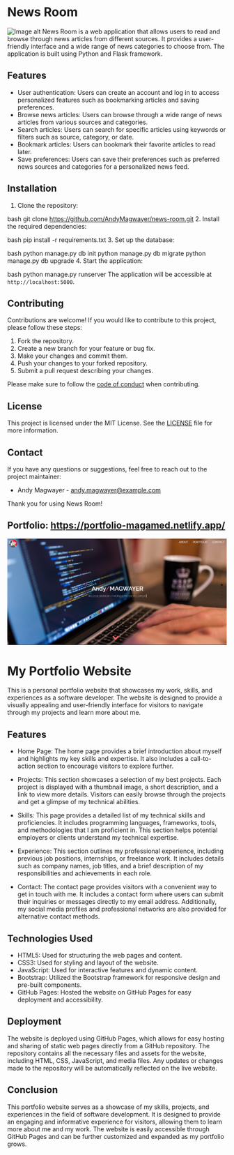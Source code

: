 # News Room
![Image alt](https://github.com/{username}/{repository}/raw/{branch}/{path}/image.png)
News Room is a web application that allows users to read and browse through news articles from different sources. It provides a user-friendly interface and a wide range of news categories to choose from. The application is built using Python and Flask framework.

## Features

- User authentication: Users can create an account and log in to access personalized features such as bookmarking articles and saving preferences.
- Browse news articles: Users can browse through a wide range of news articles from various sources and categories.
- Search articles: Users can search for specific articles using keywords or filters such as source, category, or date.
- Bookmark articles: Users can bookmark their favorite articles to read later.
- Save preferences: Users can save their preferences such as preferred news sources and categories for a personalized news feed.

## Installation

1. Clone the repository:

bash
git clone https://github.com/AndyMagwayer/news-room.git
2. Install the required dependencies:

bash
pip install -r requirements.txt
3. Set up the database:

bash
python manage.py db init
python manage.py db migrate
python manage.py db upgrade
4. Start the application:

bash
python manage.py runserver
The application will be accessible at `http://localhost:5000`.

## Contributing

Contributions are welcome! If you would like to contribute to this project, please follow these steps:

1. Fork the repository.
2. Create a new branch for your feature or bug fix.
3. Make your changes and commit them.
4. Push your changes to your forked repository.
5. Submit a pull request describing your changes.

Please make sure to follow the [code of conduct](CODE_OF_CONDUCT.md) when contributing.

## License

This project is licensed under the MIT License. See the [LICENSE](LICENSE) file for more information.

## Contact

If you have any questions or suggestions, feel free to reach out to the project maintainer:

- Andy Magwayer - [andy.magwayer@example.com](mailto:andy.magwayer@example.com)

Thank you for using News Room!

## Portfolio: https://portfolio-magamed.netlify.app/

![Image alt](https://github.com/AndyMagwayer/Portfolio-Website/blob/main/Screenshot%202023-09-17%20094045.png)
# My Portfolio Website

This is a personal portfolio website that showcases my work, skills, and experiences as a software developer. The website is designed to provide a visually appealing and user-friendly interface for visitors to navigate through my projects and learn more about me.

## Features

- Home Page: The home page provides a brief introduction about myself and highlights my key skills and expertise. It also includes a call-to-action section to encourage visitors to explore further.

- Projects: This section showcases a selection of my best projects. Each project is displayed with a thumbnail image, a short description, and a link to view more details. Visitors can easily browse through the projects and get a glimpse of my technical abilities.

- Skills: This page provides a detailed list of my technical skills and proficiencies. It includes programming languages, frameworks, tools, and methodologies that I am proficient in. This section helps potential employers or clients understand my technical expertise.

- Experience: This section outlines my professional experience, including previous job positions, internships, or freelance work. It includes details such as company names, job titles, and a brief description of my responsibilities and achievements in each role.

- Contact: The contact page provides visitors with a convenient way to get in touch with me. It includes a contact form where users can submit their inquiries or messages directly to my email address. Additionally, my social media profiles and professional networks are also provided for alternative contact methods.

## Technologies Used

- HTML5: Used for structuring the web pages and content.
- CSS3: Used for styling and layout of the website.
- JavaScript: Used for interactive features and dynamic content.
- Bootstrap: Utilized the Bootstrap framework for responsive design and pre-built components.
- GitHub Pages: Hosted the website on GitHub Pages for easy deployment and accessibility.

## Deployment

The website is deployed using GitHub Pages, which allows for easy hosting and sharing of static web pages directly from a GitHub repository. The repository contains all the necessary files and assets for the website, including HTML, CSS, JavaScript, and media files. Any updates or changes made to the repository will be automatically reflected on the live website.

## Conclusion

This portfolio website serves as a showcase of my skills, projects, and experiences in the field of software development. It is designed to provide an engaging and informative experience for visitors, allowing them to learn more about me and my work. The website is easily accessible through GitHub Pages and can be further customized and expanded as my portfolio grows.
